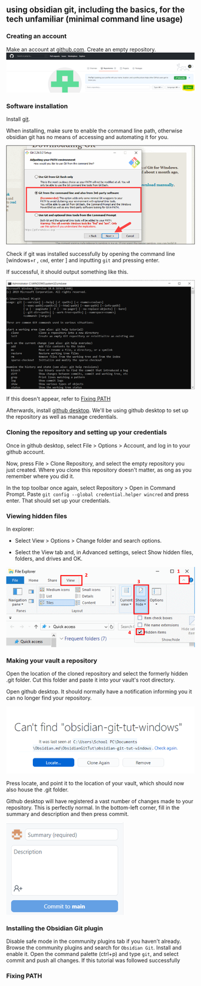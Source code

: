 ##  using obsidian git, including the basics, for the tech unfamiliar (minimal command line usage)
### Creating an account
Make an account at [github.com](https://github.com/). Create an empty repository.
![](attachments/Pasted%20image%2020210325192825.png)
### Software installation

Install [git](https://git-scm.com/download/win). 

When installing, make sure to enable the command line path, otherwise obsidian git has no means of accessing and automating it for you.

![](attachments/Pasted%20image%2020210325185111.png)

Check if git was installed successfully by opening the command line [windows+r , `cmd`, enter ] and inputting `git` and pressing enter.

If successful, it should output something like this.

![](attachments/Pasted%20image%2020210325191407.png)

If this doesn't appear, refer to [Fixing PATH](README.md#Fixing%20PATH)

Afterwards, install [github desktop](https://desktop.github.com/). We'll be using github desktop to set up the repository as well as manage credentials.

### Cloning the repository and setting up your credentials
Once in github desktop, select File > Options > Account, and log in to your github account.

Now, press File > Clone Repository, and select the empty repository you just created. Where you clone this repository doesn't matter, as ong as you remember where you did it.

In the top toolbar once again, select Repository > Open in Command Prompt. Paste `git config --global credential.helper wincred` and press enter. That should set up your credentials.

### Viewing hidden files
In explorer:

- Select View > Options > Change folder and search options.

- Select the View tab and, in Advanced settings, select Show hidden files, folders, and drives and OK.


![](attachments/Pasted%20image%2020210325194749.png)

### Making your vault a repository
Open the location of the cloned repository and select the formerly hidden .git folder. Cut this folder and paste it into your vault's root directory.

Open github desktop. It should normally have a notification informing you it can no longer find your repository.

![](attachments/Pasted%20image%2020210325195430.png)

Press locate, and point it to the location of your vault, which should now also house the .git folder.

Github desktop will have registered a vast number of changes made to your repository. This is perfectly normal. In the bottom-left corner, fill in the summary and description and then press commit.

![](attachments/Pasted%20image%2020210325195854.png)

### Installing the Obsidian Git plugin
Disable safe mode in the community plugins tab if you haven't already. Browse the community plugins and search for `Obsidian Git`. Install and enable it. Open the command palette (ctrl+p) and type `git`, and select commit and push all changes. If this tutorial was followed successfully 

### Fixing PATH